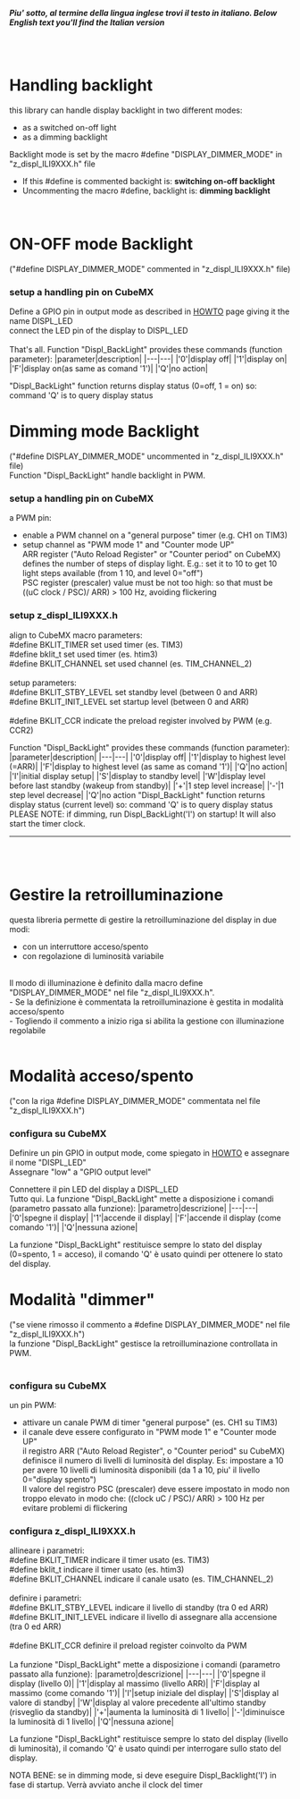 _**Piu' sotto, al termine della lingua inglese trovi il testo in italiano. </i>**_
_**Below English text you'll find the Italian version</i>**_

<br>
<br>

# Handling backlight

this library can handle display backlight in two different modes:
- as a switched on-off light
- as a dimming backlight

Backlight mode is set by the macro #define "DISPLAY_DIMMER_MODE" in "z_displ_ILI9XXX.h" file
- If this #define is commented backight is: <b>switching on-off backlight</b>
- Uncommenting the macro #define, backlight is: <b>dimming backlight</b> 
<br>

# ON-OFF mode Backlight
("#define DISPLAY_DIMMER_MODE" commented in "z_displ_ILI9XXX.h" file)
### setup a handling pin on CubeMX
Define a GPIO pin in output mode as described in [HOWTO](../HOWTO) page giving it the name DISPL_LED<br>
connect the LED pin of the display to DISPL_LED<br>
<br>
That's all. Function "Displ_BackLight" provides these commands (function parameter):
|parameter|description|
|---|---|
|'0'|display off|
|'1'|display on|
|'F'|display on(as same as comand '1')|
|'Q'|no action|

"Displ_BackLight" function returns display status (0=off, 1 = on) so: command 'Q' is to query display status<br>

# Dimming mode Backlight
("#define DISPLAY_DIMMER_MODE" uncommented in "z_displ_ILI9XXX.h" file)<br>
Function "Displ_BackLight" handle backlight in PWM.
<br>

### setup a handling pin on CubeMX
a PWM pin:<br>
-	enable a PWM channel on a "general purpose" timer (e.g. CH1 on TIM3)<br>
-	setup channel as "PWM mode 1" and "Counter mode UP"<br>
ARR register ("Auto Reload Register" or "Counter period" on CubeMX) defines the number of steps of display light. E.g.: set it to 10 to get 10 light steps available (from 1 10, and level 0="off")<br>
PSC register (prescaler) value must be not too high: so that must be ((uC clock / PSC)/ ARR) > 100 Hz, avoiding flickering<br>

### setup z_displ_ILI9XXX.h
align to CubeMX macro parameters:<br>
#define BKLIT_TIMER 				set used timer (es. TIM3)<br>
#define bklit_t 					set used timer (es. htim3)<br>
#define BKLIT_CHANNEL				set used channel (es. TIM_CHANNEL_2)<br>
<br>
setup parameters:<br>
#define BKLIT_STBY_LEVEL 			set standby level (between 0 and ARR)<br>
#define BKLIT_INIT_LEVEL 			set startup level (between 0 and ARR)<br>
<br>
#define BKLIT_CCR					      indicate the preload register involved by PWM (e.g. CCR2)<br>

Function "Displ_BackLight" provides these commands (function parameter):
|parameter|description|
|---|---|
|'0'|display off|
|'1'|display to highest level (=ARR)|
|'F'|display to highest level (as same as comand '1')|
|'Q'|no action|
|'I'|initial display setup|
|'S'|display to standby level|
|'W'|display level before last standby (wakeup from standby)|
|'+'|1 step level increase|
|'-'|1 step level decrease|
|'Q'|no action
"Displ_BackLight" function returns display status (current level) so: command 'Q' is to query display status<br>
PLEASE NOTE: if dimming, run Displ_BackLight('I') on startup! It will also start the timer clock.<br>

---

<br>
<br>

# Gestire la retroilluminazione

questa libreria permette di gestire la retroilluminazione del display in due modi:<br>
- con un interruttore acceso/spento<br>
- con regolazione di luminosità variabile<br>
<br>
Il modo di illuminazione è definito dalla macro define "DISPLAY_DIMMER_MODE" nel file "z_displ_ILI9XXX.h".<br>
- Se la definizione è commentata la retroilluminazione è gestita in modalità acceso/spento<br>
- Togliendo il commento a inizio riga si abilita la gestione con illuminazione regolabile <br>
<br>

# Modalità acceso/spento
("con la riga #define DISPLAY_DIMMER_MODE" commentata nel file "z_displ_ILI9XXX.h")

### configura su CubeMX
Definire un pin GPIO in output mode, come spiegato in [HOWTO](../HOWTO) e assegnare il nome "DISPL_LED"<br>
Assegnare "low" a "GPIO output level"<br>
 
Connettere il pin LED del display a DISPL_LED<br>
Tutto qui. La funzione "Displ_BackLight" mette a disposizione i comandi (parametro passato alla funzione):
|parametro|descrizione|
|---|---|
|'0'|spegne il display|
|'1'|accende  il display|
|'F'|accende il display (come comando '1')|
|'Q'|nessuna azione|

La funzione "Displ_BackLight" restituisce sempre lo stato del display (0=spento, 1 = acceso), il comando 'Q' è usato quindi per ottenere lo stato del display.
<br>

# Modalità "dimmer"
("se viene rimosso il commento a #define DISPLAY_DIMMER_MODE" nel file "z_displ_ILI9XXX.h")<br>
la funzione "Displ_BackLight" gestisce la retroilluminazione controllata in PWM.<br>
<br>
### configura su CubeMX
un pin PWM:<br>
-	attivare un canale PWM di timer "general purpose" (es. CH1 su TIM3)<br>
-	il canale deve essere configurato in "PWM mode 1" e "Counter mode UP"<br>
il registro ARR ("Auto Reload Register", o "Counter period" su CubeMX) definisce il numero di livelli di luminosità del display. Es: impostare a 10 per avere 10 livelli di luminosità disponibili (da 1 a 10, piu' il livello 0="display spento")<br>
Il valore del registro PSC (prescaler) deve essere impostato in modo non troppo elevato in modo che: ((clock uC / PSC)/ ARR) > 100 Hz per evitare problemi di flickering<br>

### configura z_displ_ILI9XXX.h

allineare i parametri:<br>
#define BKLIT_TIMER 				indicare il timer usato (es. TIM3)<br>
#define bklit_t 					indicare il timer usato (es. htim3)<br>
#define BKLIT_CHANNEL				indicare il canale usato (es. TIM_CHANNEL_2)<br>
<br>
definire i parametri:<br>
#define BKLIT_STBY_LEVEL 			indicare il livello di standby (tra 0 ed ARR)<br>
#define BKLIT_INIT_LEVEL 			indicare il livello di assegnare alla accensione (tra 0 ed ARR)<br>
<br>
#define BKLIT_CCR					      definire il preload register coinvolto da PWM<br>
<br>
La funzione "Displ_BackLight" mette a disposizione i comandi (parametro passato alla funzione):
|parametro|descrizione|
|---|---|
|'0'|spegne il display (livello 0)|
|'1'|display al massimo (livello ARR)|
|'F'|display al massimo (come comando '1')|
|'I'|setup iniziale del display|
|'S'|display al valore di standby|
|'W'|display al valore precedente all'ultimo standby (risveglio da standby)|
|'+'|aumenta la luminosità di 1 livello|
|'-'|diminuisce la luminosità di 1 livello|
|'Q'|nessuna azione|

La funzione "Displ_BackLight" restituisce sempre lo stato del display (livello di luminosità), il comando 'Q' è usato quindi per interrogare sullo stato del display.<br>

NOTA BENE: se in dimming mode, si deve eseguire Displ_Backlight('I') in fase di startup. Verrà avviato anche il clock del timer
<br>
 



